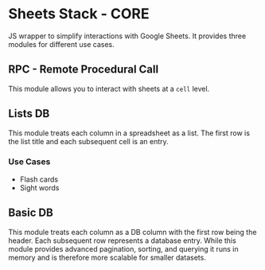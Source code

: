 # Sheets Stack - CORE

JS wrapper to simplify interactions with Google Sheets. It provides three
modules for different use cases.

## RPC - Remote Procedural Call

This module allows you to interact with sheets at a `cell` level.

## Lists DB

This module treats each column in a spreadsheet as a list. The first row is
the list title and each subsequent cell is an entry.

### Use Cases

- Flash cards
- Sight words

## Basic DB

This module treats each column as a DB column with the first row being the
header. Each subsequent row represents a database entry. While this module
provides advanced pagination, sorting, and querying it runs in memory and
is therefore more scalable for smaller datasets.
